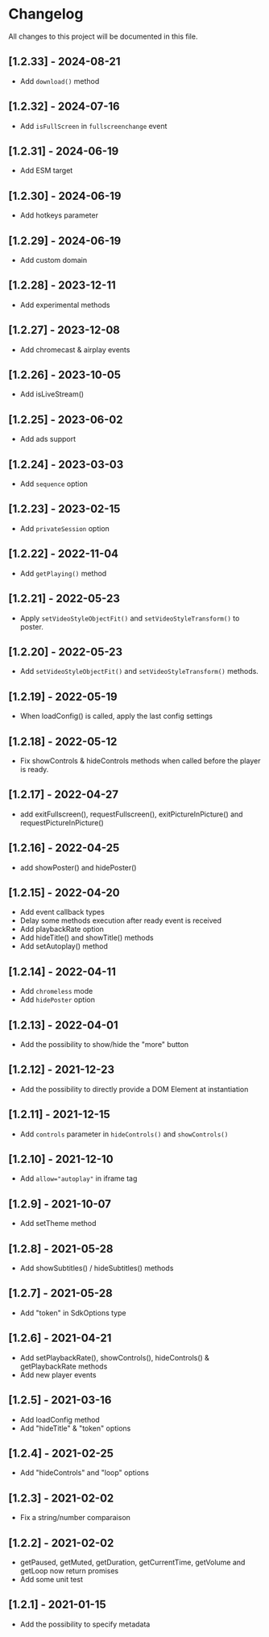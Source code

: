 # Changelog

All changes to this project will be documented in this file.

## [1.2.33] - 2024-08-21

- Add `download()` method

## [1.2.32] - 2024-07-16

- Add `isFullScreen` in `fullscreenchange` event

## [1.2.31] - 2024-06-19

- Add ESM target

## [1.2.30] - 2024-06-19

- Add hotkeys parameter

## [1.2.29] - 2024-06-19

- Add custom domain

## [1.2.28] - 2023-12-11

- Add experimental methods

## [1.2.27] - 2023-12-08

- Add chromecast & airplay events

## [1.2.26] - 2023-10-05

- Add isLiveStream()

## [1.2.25] - 2023-06-02

- Add ads support

## [1.2.24] - 2023-03-03

- Add `sequence` option

## [1.2.23] - 2023-02-15

- Add `privateSession` option

## [1.2.22] - 2022-11-04

- Add `getPlaying()` method

## [1.2.21] - 2022-05-23

- Apply `setVideoStyleObjectFit()` and `setVideoStyleTransform()` to poster.

## [1.2.20] - 2022-05-23

- Add `setVideoStyleObjectFit()` and `setVideoStyleTransform()` methods.

## [1.2.19] - 2022-05-19

- When loadConfig() is called, apply the last config settings

## [1.2.18] - 2022-05-12

- Fix showControls & hideControls methods when called before the player is ready.

## [1.2.17] - 2022-04-27

- add exitFullscreen(), requestFullscreen(), exitPictureInPicture() and requestPictureInPicture()

## [1.2.16] - 2022-04-25

- add showPoster() and hidePoster()

## [1.2.15] - 2022-04-20

- Add event callback types
- Delay some methods execution after ready event is received
- Add playbackRate option
- Add hideTitle() and showTitle() methods
- Add setAutoplay() method

## [1.2.14] - 2022-04-11

- Add `chromeless` mode
- Add `hidePoster` option

## [1.2.13] - 2022-04-01

- Add the possibility to show/hide the "more" button

## [1.2.12] - 2021-12-23

- Add the possibility to directly provide a DOM Element at instantiation

## [1.2.11] - 2021-12-15

- Add `controls` parameter in `hideControls()` and `showControls()`

## [1.2.10] - 2021-12-10

- Add `allow="autoplay"` in iframe tag

## [1.2.9] - 2021-10-07

- Add setTheme method

## [1.2.8] - 2021-05-28

- Add showSubtitles() / hideSubtitles() methods

## [1.2.7] - 2021-05-28

- Add "token" in SdkOptions type

## [1.2.6] - 2021-04-21

- Add setPlaybackRate(), showControls(), hideControls() & getPlaybackRate methods
- Add new player events

## [1.2.5] - 2021-03-16

- Add loadConfig method
- Add "hideTitle" & "token" options

## [1.2.4] - 2021-02-25

- Add "hideControls" and "loop" options

## [1.2.3] - 2021-02-02

- Fix a string/number comparaison

## [1.2.2] - 2021-02-02

- getPaused, getMuted, getDuration, getCurrentTime, getVolume and getLoop now return promises
- Add some unit test

## [1.2.1] - 2021-01-15

- Add the possibility to specify metadata
